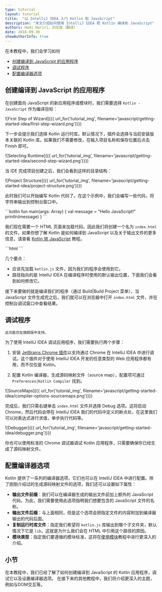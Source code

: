 ```yaml
---
type: tutorial
layout: tutorial
title:  "以 IntelliJ IDEA 入门 Kotlin 和 JavaScript"
description: "本文介绍如何使用 IntelliJ IDEA 把 Kotlin 编译到 JavaScript"
authors: Hadi Hariri，刘文俊（翻译）
date: 2016-09-30
showAuthorInfo: true
---
```


在本教程中，我们会学习如何

* [创建编译到 JavaScript 的应用程序](#创建编译到-javascript-的应用程序)
* [调试程序](#调试程序)
* [配置编译器选项](#配置编译器选项)


## 创建编译到 JavaScript 的应用程序

在创建面向 JavaScript 的新应用程序或模块时，我们需要选择 `Kotlin - JavaScript` 作为编译目标：

 
 ![First Step of Wizard]({{ url_for('tutorial_img', filename='javascript/getting-started-idea/first-step-wizard.png')}})
 
下一步会提示我们选择 Kotlin 运行时库。默认情况下，插件会选择与当前安装版本关联的 Kotlin 库。<!--
-->如果我们不需要修改，在输入项目名称和保存位置后<!--
-->点击 Finish 即可。
 
![Selecting Runtime]({{ url_for('tutorial_img', filename='javascript/getting-started-idea/second-step-wizard.png')}})
 
当 IDE 完成项目创建之后，我们会看到这样的目录结构：
 
![Project Structure]({{ url_for('tutorial_img', filename='javascript/getting-started-idea/project-structure.png')}})

此时我们可以开始编写 Kotlin 代码了。在这个示例中，我们会编写一些代码，将字符串<!--
-->输出到控制台窗口中。

<div class="sample" markdown="1" theme="idea" data-target-platform="js">
```kotlin
fun main(args: Array<String>) {
    val message = "Hello JavaScript!"
    println(message)
}
```
</div>

我们现在需要一个 HTML 页面来加载代码，因此我们将创建一个名为 `index.html` 的文件。如果你想了解 Kotlin 是如何编译到 JavaScript 以及关于输出文件的更多信息，<!--
-->请查看 [Kotlin 转 JavaScript](../kotlin-to-javascript/kotlin-to-javascript.html) 教程。

<div class="sample" markdown="1" theme="idea" mode="xml" auto-indent="false">
```html 
<!DOCTYPE html>
<html lang="en">
    <head>
        <meta charset="UTF-8">
        <title>Console Output</title>
    </head>
    <body>
        <script type="text/javascript" src="out/production/sampleapp/lib/kotlin.js"></script>
        <script type="text/javascript" src="out/production/sampleapp/sampleapp.js"></script>
    </body>
</html>
```
</div>

几个要点：

* 应该先加载 `kotlin.js` 文件，因为我们的程序会使用到它。
* 路径指向的是 IntelliJ IDEA 在编译程序时使用的默认输出位置，下面我们会看到如何修改它。

接下来要做的就是编译我们的程序（通过 Build\|Build Project 菜单），当 JavaScript 文件生成完之后，我们就可以在浏览器中打开 `index.html` 文件，并在<!--
-->控制台调试窗口中查看结果。

## 调试程序

`此功能仅在旗舰版中支持。`

为了使用 IntelliJ IDEA 调试应用程序，我们需要执行两个步骤：

1. 安装 [JetBrains Chrome 插件](https://chrome.google.com/webstore/detail/jetbrains-ide-support/hmhgeddbohgjknpmjagkdomcpobmllji?hl=en)以支持通过 Chrome 在 IntelliJ IDEA 中进行调试。<!--
-->这个插件对于使用 IntelliJ IDEA 开发的任意类型的 Web 应用程序都有用，而不仅仅是 Kotlin。

2. 配置 Kotlin 编译器，生成源码映射文件（source map），配置项可通过 `Preferences|Kotlin Compiler` 找到。

![SourceMaps]({{ url_for('tutorial_img', filename='javascript/getting-started-idea/compiler-options-sourcemaps.png')}})

完成后，我们只需右键单击 `index.html` 文件并选择 Debug 选项。这将启动 Chrome，然后代码会停在 IntelliJ IDEA 我们的代码中定义的断点处，<!--
-->在这里我们可以对表达式进行求值，单步执行代码等。

![Debugger]({{ url_for('tutorial_img', filename='javascript/getting-started-idea/debugger.png')}})

你也可以使用标准的 Chrome 调试器调试 Kotlin 应用程序，只需要确保你已经生成了源码映射文件。

## 配置编译器选项

Kotlin 提供了一系列的编译器选项，它们也可以在 IntelliJ IDEA 中进行配置。除了刚刚介绍过的生成源码映射文件的选项，<!--
-->我们还可以设置如下属性：

* **输出文件前缀**：我们可以在编译器生成的输出文件前加上额外的 JavaScript 代码，为此，我们需要使用此选项指明我们想要包含的 JavaScript 文件的名称。
* **输出文件后缀**：与上面相同，但是这个选项会把指定文件的内容附加到编译器输出的代码后面。
* **复制运行时库文件**：指定我们希望将 `kotlin.js` 库输出到哪个子文件夹，默认情况下它是 `lib`，这就是为什么我们会在 HTML 中引用这个路径的原因。
* **模块类型**：指定我们要遵循的模块标准，这将在[使用模块](../working-with-modules/working-with-modules.html)教程中进行更深入的介绍。

## 小节

在本教程中，我们已经了解了如何创建编译到 JavaScript 的 Kotlin 应用程序，调试它以及设置编译器选项。 在接下来的其他教程中，我们将介绍更深入的主题，例如与DOM交互等。






